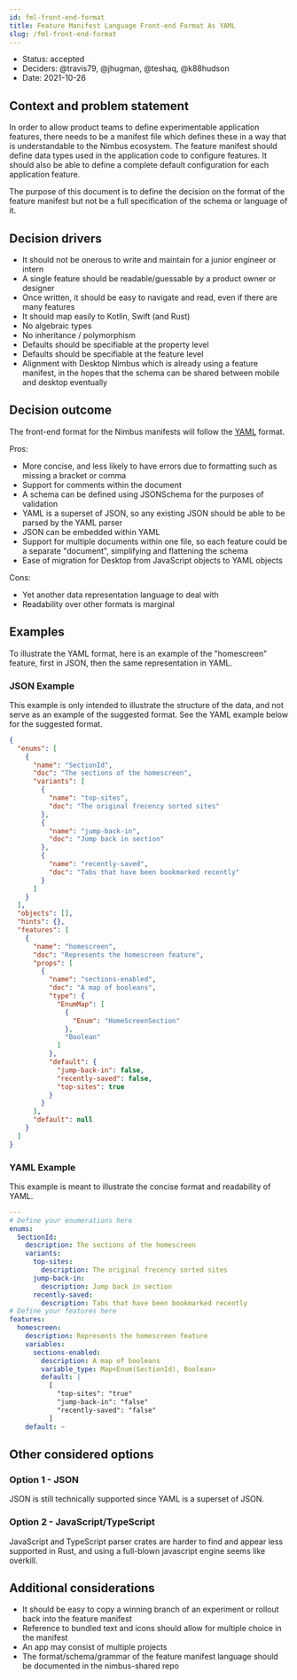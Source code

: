 ```yaml
---
id: fml-front-end-format
title: Feature Manifest Language Front-end Format As YAML
slug: /fml-front-end-format
---
```


- Status: accepted
- Deciders: @travis79, @jhugman, @teshaq, @k88hudson
- Date: 2021-10-26

## Context and problem statement

In order to allow product teams to define experimentable application features, there needs to be a manifest file which defines these in a way that is understandable to the Nimbus ecosystem.  The feature manifest should define data types used in the application code to configure features. It should also be able to define a complete default configuration for each application feature.

The purpose of this document is to define the decision on the format of the feature manifest but not be a full specification of the schema or language of it.

## Decision drivers

- It should not be onerous to write and maintain for a junior engineer or intern
- A single feature should be readable/guessable by a product owner or designer
- Once written, it should be easy to navigate and read, even if there are many features
- It should map easily to Kotlin, Swift (and Rust)
- No algebraic types
- No inheritance / polymorphism
- Defaults should be specifiable at the property level
- Defaults should be specifiable at the feature level
- Alignment with Desktop Nimbus which is already using a feature manifest, in the hopes that the schema can be shared between mobile and desktop eventually

## Decision outcome

The front-end format for the Nimbus manifests will follow the [YAML](https://yaml.org/) format.

Pros:

- More concise, and less likely to have errors due to formatting such as missing a bracket or comma
- Support for comments within the document
- A schema can be defined using JSONSchema for the purposes of validation
- YAML is a superset of JSON, so any existing JSON should be able to be parsed by the YAML parser
- JSON can be embedded within YAML
- Support for multiple documents within one file, so each feature could be a separate "document", simplifying and flattening the schema
- Ease of migration for Desktop from JavaScript objects to YAML objects

Cons:

- Yet another data representation language to deal with
- Readability over other formats is marginal

## Examples

To illustrate the YAML format, here is an example of the "homescreen" feature, first in JSON, then the same representation in YAML.

### JSON Example

This example is only intended to illustrate the structure of the data, and not serve as an example of the suggested format. See the YAML example below for the suggested format.

```JSON
{
  "enums": [
    {
      "name": "SectionId",
      "doc": "The sections of the homescreen",
      "variants": [
        {
          "name": "top-sites",
          "doc": "The original frecency sorted sites"
        },
        {
          "name": "jump-back-in",
          "doc": "Jump back in section"
        },
        {
          "name": "recently-saved",
          "doc": "Tabs that have been bookmarked recently"
        }
      ]
    }
  ],
  "objects": [],
  "hints": {},
  "features": [
    {
      "name": "homescreen",
      "doc": "Represents the homescreen feature",
      "props": [
        {
          "name": "sections-enabled",
          "doc": "A map of booleans",
          "type": {
            "EnumMap": [
              {
                "Enum": "HomeScreenSection"
              },
              "Boolean"
            ]
          },
          "default": {
            "jump-back-in": false,
            "recently-saved": false,
            "top-sites": true
          }
        }
      ],
      "default": null
    }
  ]
}

```

### YAML Example

This example is meant to illustrate the concise format and readability of YAML.

```YAML
---
# Define your enumerations here
enums:
  SectionId:
    description: The sections of the homescreen
    variants:
      top-sites:
        description: The original frecency sorted sites
      jump-back-in:
        description: Jump back in section
      recently-saved:
        description: Tabs that have been bookmarked recently
# Define your features here
features:
  homescreen:
    description: Represents the homescreen feature
    variables:
      sections-enabled:
        description: A map of booleans
        variable_type: Map<Enum(SectionId), Boolean>
        default: |
          [
            "top-sites": "true"
            "jump-back-in": "false"
            "recently-saved": "false"
          ]
    default: ~
```

## Other considered options

### Option 1 - JSON

JSON is still technically supported since YAML is a superset of JSON.

### Option 2 - JavaScript/TypeScript

JavaScript and TypeScript parser crates are harder to find and appear less supported in Rust, and using a full-blown javascript engine seems like overkill.

## Additional considerations

- It should be easy to copy a winning branch of an experiment or rollout back into the feature manifest
- Reference to bundled text and icons should allow for multiple choice in the manifest
- An app may consist of multiple projects
- The format/schema/grammar of the feature manifest language should be documented in the nimbus-shared repo

